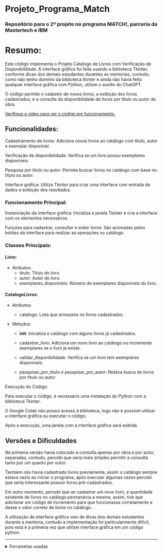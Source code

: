 # Projeto_Programa_Match

### Repositório para o 2º projeto no programa MATCH!, parceria da Mastertech e IBM

# Resumo:

Este código implementa o Projeto Catálogo de Livros com Verificação de Disponibildiade. A interface gráfica foi feita usando a biblioteca Tkinter, conforme dicas dos demais estudantes durantes as mentorias, contudo, como não tenho domínio da biblioteca tkinter e ainda não havia feito qualquer interface gráfica com Python, utilizei o auxílio do ChatGPT.

O código permite o cadastro de novos livros, a exibição dos livros cadastrados, e a consulta da disponibilidade de livros por título ou autor da obra.

[Verifique o vídeo para ver o código em funcionamento.](/Projeto_Catalogo_De_Livros.mp4)

## Funcionalidades:

Cadastramento de livros: Adiciona novos livros ao catálogo com título, autor e exemplar disponível.

Verificação de disponibilidade: Verifica se um livro possui exemplares disponíveis.

Pesquisa por título ou autor: Permite buscar livros no catálogo com base no título ou autor.

Interface gráfica: Utiliza Tkinter para criar uma interface com entrada de dados e exibição dos resultados.

### Funcionamento Principal:

Instanciação da interface gráfica: Inicializa a janela Tkinter e cria a interface com os elementos necessários.

Funções para cadastrar, consultar e exibir livros: São acionadas pelos botões da interface para realizar as operações no catálogo.

### Classes Principais:

#### Livro:

* Atributos:
    * titulo: Título do livro.
    * autor: Autor do livro.
    * exemplares_disponiveis: Número de exemplares disponíveis do livro.

#### CatalogoLivros:

* Atributos:

    * catalogo: Lista que armazena os livros cadastrados.

* Métodos:

    * __init__: Inicializa o catálogo com alguns livros já cadastrados.

    * cadastrar_livro: Adiciona um novo livro ao catálogo ou incrementa exemplares se o livro já existe.

    * validar_disponibilidade: Verifica se um livro tem exemplares disponíveis.

    * pesquisar_por_titulo e pesquisar_por_autor: Realiza busca de livros por título ou autor.

Execução do Código:

Para executar o código, é necessário uma instalação do Python com a biblioteca Tkinter.

O Google Colab não possui acesso à biblioteca, logo não é possível utilizar a interface gráfica ou executar o código.

Após a execução, uma janela com a interface gráfica será exibida.

## Versões e Dificuldades

Na primeira versão havia colocado a consulta apenas por obra e por autor, separadas, contudo, percebi que seria mais simples permitir a consulta tanto por um quanto por outro.

Também não havia cadastrado livros previamente, assim o catálogo sempre estava vazio ao iniciar o programa, após executar algumas vezes percebi que seria interessante possuir livros pré-cadastrados.

Em outro momento, percebi que ao cadastrar um novo livro, a quantidade existente de livros no catálogo permanecia a mesma, assim, tive que adicionar um código de incremento para que funcionasse corretamente e desse o valor correto de livros no catálogo.

A utilização de interface gráfica veio de dicas dos demais estudantes durante a mentoria, contudo a implementação foi particularmente difícil, pois esta é a primeira vez que utilizei interface gráfica em um código python.

---

<details close>
    <summary>Ferrametas usadas</summary>
    Código: VSCode
    Gravação de Tela: OBS Studio
    Edição de Vídeo: Microsoft Clipchamp    
</details>
